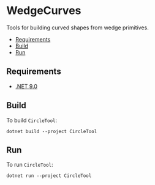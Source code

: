 # WedgeCurves
Tools for building curved shapes from wedge primitives.

- [Requirements](#requirements)
- [Build](#build)
- [Run](#run)


## Requirements

- [.NET 9.0](https://dotnet.microsoft.com/en-us/download/dotnet/9.0)


## Build
To build ```CircleTool```:
```
dotnet build --project CircleTool
```

## Run
To run ```CircleTool```:
```
dotnet run --project CircleTool
```
